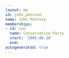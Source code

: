 ```yaml
---
layout: mp
id: john_penrose
name: John Penrose
memberships:
- id: con
  name: Conservative Party
  start: '2005-06-28'
  end: 
autogenerated: true
---
```

